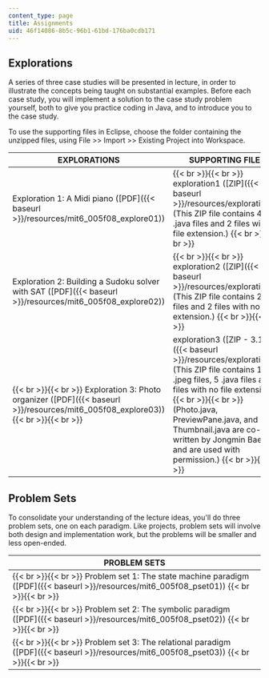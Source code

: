 ```yaml
---
content_type: page
title: Assignments
uid: 46f14086-8b5c-96b1-61bd-176ba0cdb171
---
```


Explorations
------------

A series of three case studies will be presented in lecture, in order to illustrate the concepts being taught on substantial examples. Before each case study, you will implement a solution to the case study problem yourself, both to give you practice coding in Java, and to introduce you to the case study.

To use the supporting files in Eclipse, choose the folder containing the unzipped files, using File >> Import >> Existing Project into Workspace.

| EXPLORATIONS | SUPPORTING FILES |
| --- | --- |
| Exploration 1: A Midi piano ([PDF]({{< baseurl >}}/resources/mit6_005f08_explore01)) |  {{< br >}}{{< br >}} exploration1 ([ZIP]({{< baseurl >}}/resources/exploration1)) (This ZIP file contains 4 .java files and 2 files with no file extension.) {{< br >}}{{< br >}}  |
| Exploration 2: Building a Sudoku solver with SAT ([PDF]({{< baseurl >}}/resources/mit6_005f08_explore02)) |  {{< br >}}{{< br >}} exploration2 ([ZIP]({{< baseurl >}}/resources/exploration2)) (This ZIP file contains 2 .txt files and 2 files with no file extension.) {{< br >}}{{< br >}}  |
|  {{< br >}}{{< br >}} Exploration 3: Photo organizer ([PDF]({{< baseurl >}}/resources/mit6_005f08_explore03)) {{< br >}}{{< br >}}  | exploration3 ([ZIP - 3.1MB]({{< baseurl >}}/resources/exploration3)) (This ZIP file contains 12 .jpeg files, 5 .java files and 2 files with no file extension.) {{< br >}}{{< br >}} (Photo.java, PreviewPane.java, and Thumbnail.java are co-written by Jongmin Baek, and are used with permission.) {{< br >}}{{< br >}}  

Problem Sets
------------

To consolidate your understanding of the lecture ideas, you'll do three problem sets, one on each paradigm. Like projects, problem sets will involve both design and implementation work, but the problems will be smaller and less open-ended.

| PROBLEM SETS |
| --- |
|  {{< br >}}{{< br >}} Problem set 1: The state machine paradigm ([PDF]({{< baseurl >}}/resources/mit6_005f08_pset01)) {{< br >}}{{< br >}}  |
|  {{< br >}}{{< br >}} Problem set 2: The symbolic paradigm ([PDF]({{< baseurl >}}/resources/mit6_005f08_pset02)) {{< br >}}{{< br >}}  |
|  {{< br >}}{{< br >}} Problem set 3: The relational paradigm ([PDF]({{< baseurl >}}/resources/mit6_005f08_pset03)) {{< br >}}{{< br >}}